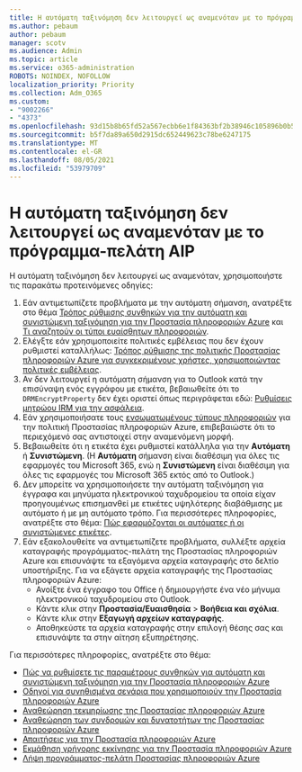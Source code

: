 ```yaml
---
title: Η αυτόματη ταξινόμηση δεν λειτουργεί ως αναμενόταν με το πρόγραμμα-πελάτη AIP
ms.author: pebaum
author: pebaum
manager: scotv
ms.audience: Admin
ms.topic: article
ms.service: o365-administration
ROBOTS: NOINDEX, NOFOLLOW
localization_priority: Priority
ms.collection: Adm_O365
ms.custom:
- "9002266"
- "4373"
ms.openlocfilehash: 93d15b8b65fd52a567ecbb6e1f84363bf2b38946c105896b0b5ef41e49d16ea9
ms.sourcegitcommit: b5f7da89a650d2915dc652449623c78be6247175
ms.translationtype: MT
ms.contentlocale: el-GR
ms.lasthandoff: 08/05/2021
ms.locfileid: "53979709"
---
```

# <a name="automatic-classification-not-behaving-as-expected-with-the-aip-client"></a>Η αυτόματη ταξινόμηση δεν λειτουργεί ως αναμενόταν με το πρόγραμμα-πελάτη AIP

Η αυτόματη ταξινόμηση δεν λειτουργεί ως αναμενόταν, χρησιμοποιήστε τις παρακάτω προτεινόμενες οδηγίες:

1. Εάν αντιμετωπίζετε προβλήματα με την αυτόματη σήμανση, ανατρέξτε στο θέμα [Τρόπος ρύθμισης συνθηκών για την αυτόματη και συνιστώμενη ταξινόμηση για την Προστασία πληροφοριών Azure](https://docs.microsoft.com/azure/information-protection/configure-policy-classification) και [Τι αναζητούν οι τύποι ευαίσθητων πληροφοριών](https://docs.microsoft.com/microsoft-365/compliance/sensitive-information-type-entity-definitions).
2. Ελέγξτε εάν χρησιμοποιείτε πολιτικές εμβέλειας που δεν έχουν ρυθμιστεί καταλλήλως: [Τρόπος ρύθμισης της πολιτικής Προστασίας πληροφοριών Azure για συγκεκριμένους χρήστες, χρησιμοποιώντας πολιτικές εμβέλειας](https://docs.microsoft.com/azure/information-protection/configure-policy-scope).
3. Αν δεν λειτουργεί η αυτόματη σήμανση για το Outlook κατά την επισύναψη ενός εγγράφου με ετικέτα, βεβαιωθείτε ότι το `DRMEncryptProperty` δεν έχει οριστεί όπως περιγράφεται εδώ: [Ρυθμίσεις μητρώου IRM για την ασφάλεια](https://docs.microsoft.com/deployoffice/security/protect-sensitive-messages-and-documents-by-using-irm-in-office#office-2016-irm-registry-key-options).
4. Εάν χρησιμοποιήσατε τους [ενσωματωμένους τύπους πληροφοριών](https://support.office.com/article/What-the-sensitive-information-types-look-for-fd505979-76be-4d9f-b459-abef3fc9e86b) για την πολιτική Προστασίας πληροφοριών Azure, επιβεβαιώστε ότι το περιεχόμενό σας αντιστοιχεί στην αναμενόμενη μορφή.
5. Βεβαιωθείτε ότι η ετικέτα έχει ρυθμιστεί κατάλληλα για την **Αυτόματη** ή **Συνιστώμενη**. (Η **Αυτόματη** σήμανση είναι διαθέσιμη για όλες τις εφαρμογές του Microsoft 365, ενώ η **Συνιστώμενη** είναι διαθέσιμη για όλες τις εφαρμογές του Microsoft 365 εκτός από το Outlook.)
6. Δεν μπορείτε να χρησιμοποιήσετε την αυτόματη ταξινόμηση για έγγραφα και μηνύματα ηλεκτρονικού ταχυδρομείου τα οποία είχαν προηγουμένως επισημανθεί με ετικέτες υψηλότερης διαβάθμισης με αυτόματο ή με μη αυτόματο τρόπο.  Για περισσότερες πληροφορίες, ανατρέξτε στο θέμα: [Πώς εφαρμόζονται οι αυτόματες ή οι συνιστώμενες ετικέτες](https://docs.microsoft.com/azure/information-protection/configure-policy-classification#how-automatic-or-recommended-labels-are-applied).
7. Εάν εξακολουθείτε να αντιμετωπίζετε προβλήματα, συλλέξτε αρχεία καταγραφής προγράμματος-πελάτη της Προστασίας πληροφοριών Azure και επισυνάψτε τα εξαγόμενα αρχεία καταγραφής στο δελτίο υποστήριξης. Για να εξάγετε αρχεία καταγραφής της Προστασίας πληροφοριών Azure:
    - Ανοίξτε ένα έγγραφο του Office ή δημιουργήστε ένα νέο μήνυμα ηλεκτρονικού ταχυδρομείου στο Outlook.
    - Κάντε κλικ στην **Προστασία/Ευαισθησία** > **Βοήθεια και σχόλια**.
    - Κάντε κλικ στην **Εξαγωγή αρχείων καταγραφής**.
    - Αποθηκεύστε τα αρχεία καταγραφής στην επιλογή θέσης σας και επισυνάψτε τα στην αίτηση εξυπηρέτησης.

Για περισσότερες πληροφορίες, ανατρέξτε στο θέμα: 

- [Πώς να ρυθμίσετε τις παραμέτρους συνθηκών για αυτόματη και συνιστώμενη ταξινόμηση για την Προστασία πληροφοριών Azure](https://docs.microsoft.com/azure/information-protection/configure-policy-classification)
- [Οδηγοί για συνηθισμένα σενάρια που χρησιμοποιούν την Προστασία πληροφοριών Azure](https://docs.microsoft.com/azure/information-protection/how-to-guides)
- [Αναθεώρηση τεκμηρίωσης της Προστασίας πληροφοριών Azure](https://docs.microsoft.com/azure/information-protection/what-is-information-protection)
- [Αναθεώρηση των συνδρομών και δυνατοτήτων της Προστασίας πληροφοριών Azure](https://azure.microsoft.com/pricing/details/information-protection)
- [Απαιτήσεις για την Προστασία πληροφοριών Azure](https://docs.microsoft.com/azure/information-protection/get-started/requirements)
- [Εκμάθηση γρήγορης εκκίνησης για την Προστασία πληροφοριών Azure](https://docs.microsoft.com/azure/information-protection/get-started/infoprotect-quick-start-tutorial)
- [Λήψη προγράμματος-πελάτη Προστασίας πληροφοριών Azure](https://www.microsoft.com/download/details.aspx?id=53018)
